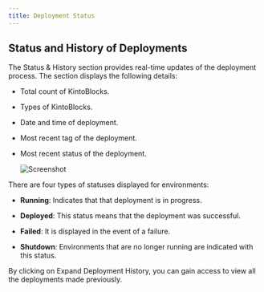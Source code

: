 ```yaml
---
title: Deployment Status
---
```


## Status and History of Deployments

The Status & History section provides real-time updates of the deployment process. The section displays the following details:

- Total count of KintoBlocks.

- Types of KintoBlocks.

- Date and time of deployment.

- Most recent tag of the deployment.

- Most recent status of the deployment.

   ![Screenshot](/docs/assets/deployments-status-history.png)

There are four types of statuses displayed for environments:

- **Running**: Indicates that that deployment is in progress.

- **Deployed**: This status means that the deployment was successful.

- **Failed**: It is displayed in the event of a failure.

- **Shutdown**: Environments that are no longer running are indicated with this status.

By clicking on Expand Deployment History, you can gain access to view all the deployments made previously.
